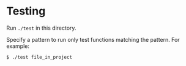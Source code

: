 # Testing

Run `./test` in this directory.

Specify a pattern to run only test functions matching the pattern.  For example:

```sh
$ ./test file_in_project
```

